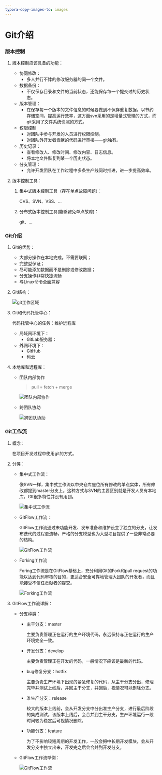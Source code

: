 ```yaml
---
typora-copy-images-to: images
---
```

# Git介绍

<!-- toc -->

### 版本控制

1. 版本控制应该具备的功能：

   + 协同修改：
     + 多人并行不悖的修改服务器的同一个文件。
   + 数据备份：
     + 不仅保存目录和文件的当前状态，还能保存每一个提交过的历史状态。
   + 版本管理：
     + 在保存每一个版本的文件信息的时候要做到不保存重复数据，以节约存储空间，提高运行效率，这方面svn采用的是增量式管理的方式，而git采用了文件系统快照的方式。
   + 权限控制
     + 对团队中参与开发的人员进行权限控制。
     + 对团队外开发者贡献的代码进行审核——git独有。
   + 历史记录：
     + 查看修改人、修改时间、修改内容、日志信息。
     + 将本地文件恢复到某一个历史状态。
   + 分支管理：
     + 允许开发团队在工作过程中多条生产线同时推进，进一步提高效率。
2. 版本控制工具：
  
    1. 集中式版本控制工具（存在单点故障问题）：
    
       CVS、SVN、VSS、...
    
    2. 分布式版本控制工具(能够避免单点故障)：
    
       git、...

### Git介绍

1. Git的优势：

   + 大部分操作在本地完成，不需要联网；
   + 完整型保证；
   + 尽可能添加数据而不是删除或修改数据；
   + 分支操作非常快捷流畅
   + 与Linux命令全面兼容

2. Git结构：

   ![git工作区域](images/git工作区域.png)

3. Git和代码托管中心：

   代码托管中心的任务：维护远程库

   + 局域网环境下：
     + GitLab服务器：
   + 外网环境下：
     + GitHub
     + 码云

4. 本地库和远程库：

   + 团队内部协作

     > pull = fetch + merge

     ![团队内部协作](images/团队内部协作.png)

   + 跨团队协助
   
     ![跨团队协助](images/跨团队协助.png)

### Git工作流

1. 概念：

   在项目开发过程中使用git的方式。

2. 分类：

   + 集中式工作流：

     像SVN一样，集中式工作流以中央仓库座位所有修改的单点实体，所有修改都提到master分支上。这种方式与SVN的主要区别就是开发人员有本地库，GIt很多特性并没有用到。

     ![集中式工作流](images/集中式工作流.png)

   + GitFlow工作流：

     GitFlow工作流通过未功能开发、发布准备和维护设立了独立的分支，让发布迭代的过程更流畅，严格的分支模型也为大型项目提供了一些非常必要的结构。

     ![GitFlow工作流](images/GitFlow工作流.jpg)

   + Forking工作流

     Foring工作流是在GitFlow基础上，充分利用Git的Fork和pull request的功能以达到代码审核的目的，更适合安全可靠地管理大团队的开发者，而且能接受不信任贡献者的提交。

     ![Forking工作流](images/Forking工作流.jpg)

3. GitFlow工作流详解：

   + 分支种类：
     + 主干分支：master

       主要负责管理正在运行的生产环境代码，永远保持与正在运行的生产环境完全一致。

     + 开发分支：develop

       主要负责管理正在开发的代码，一般情况下应该是最新的代码。

     + bug修复分支：hotfix

       主要负责生产环境下出现的紧急修复的代码，从主干分支分出，修理完毕并测试上线后，并回主干分支，并回后，视情况可以删除分支。

     + 准生产分支：release

       较大的版本上线前，会从开发分支中分出准生产分支，进行最后阶段的集成测试，该版本上线后，会合并到主干分支，生产环境运行一段时间较为稳定后可视情况删除。

     + 功能分支：feature

       为了不影响较短周期的开发工作，一般会把中长期开发模块，会从开发分支中独立出来，开发完之后会合并到开发分支。

   + GitFlow工作流举例：

     ![GitFlow工作流](images/GitFlow工作流.png)